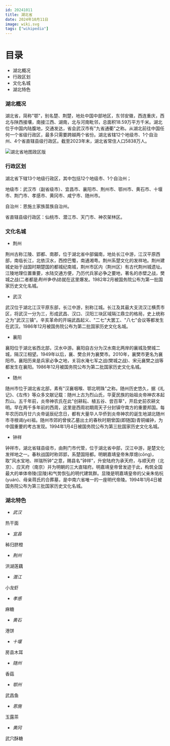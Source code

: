 ```yaml
---
id: 20241011
title: 湖北省
date: 2024年10月11日
image: wiki.svg
tags: ["wikipedia"]
---
```



# 目录

 - 湖北概况
 - 行政区划
 - 文化名城
 - 湖北特色


### 湖北概况

湖北省，简称"鄂"，别名楚、荆楚，地处中国中部地区，东邻安徽，西连重庆，西北与陕西接壤，南接江西、湖南，北与河南毗邻，总面积18.59万平方千米。湖北位于中国内陆腹地，交通发达，省会武汉市有"九省通衢"之称。从湖北前往中国任何一个省级行政区，最多只需要跨越两个省份。湖北省辖12个地级市、1个自治州、4个省直辖县级行政区。截至2023年末，湖北省常住人口5838万人。

![湖北省地图政区版](/20241011湖北省地图政区版.jpg)


### 行政区划

湖北省下辖13个地级行政区，其中包括12个地级市、1个自治州；

地级市：武汉市（副省级市）、宜昌市、襄阳市、荆州市、鄂州市、黄石市、十堰市、荆门市、孝感市、黄冈市、咸宁市、随州市。

自治州：恩施土家族苗族自治州。

省直辖县级行政区：仙桃市、潜江市、天门市、神农架林区。


### 文化名城

- 荆州

荆州古称江陵、郢都、南郡，位于湖北省中部偏南，地处长江中游，江汉平原西部，南临长江，北依汉水，西控巴蜀，南通湘粤。荆州系楚文化的发祥地。荆州建城史始于战国时期楚国的都城纪南城，荆州市区内（荆州区）有古代荆州城遗址。江陵地理位置重要，水陆交通方便，乃历代兵家必争之要地，著名的赤壁之战，樊城之战(二者都是*荆州争夺战*)就在这里爆发。1982年2月被国务院公布为第一批国家历史文化名城。

- 武汉

武汉位于湖北江汉平原东部，长江中游，别称江城。长江及其最大支流汉江横贯市区，将武汉一分为三，形成武昌、汉口、汉阳三块区域隔江鼎立的格局，史上统称之为"武汉三镇"。辛亥革命的开端武昌起义、"二七"大罢工、"八七"会议等都发生在武汉。1986年12月被国务院公布为第二批国家历史文化名城。

- 襄阳

襄阳位于湖北省西北部，汉水中游。襄阳自古分为汉水南北两岸的襄城及樊城二城，隔汉江相望。1949年以后，襄、樊合并为襄樊市。2010年，襄樊市更名为襄阳市。襄阳历来是兵家必争之地，关羽水淹七军之战(樊城之战)、宋元襄樊之战等都发生在襄阳。1986年12月被国务院公布为第二批国家历史文化名城。

- 随州

随州市位于湖北省北部，素有"汉襄咽喉、鄂北明珠"之称。随州历史悠久，据《礼记》、《左传》等众多文献记载：随州上古为烈山氏，华夏民族的始祖炎帝神农本起烈山。五千年前，炎帝神农氏在此"创耕耘、植五谷、尝百草"，开启史前农耕文明。早在两千多年前的西周，这里是西周初期周天子分封镇守南方的重要邦国。每年农历四月廿六炎帝诞辰纪念日，都有大量华人华侨到炎帝神农的诞生地湖北随州市寻根谒(yè)祖。随州市郊的曾侯乙墓出土的春秋时期曾国(即随国)青铜编钟，为中国重要的考古发现。1994年1月4日被国务院公布为第三批国家历史文化名城。

- 钟祥

钟祥市，湖北省辖县级市，由荆门市代管，位于湖北省中部，汉江中游，是楚文化发祥地之一。春秋战国时称郊郢，系楚国陪都。明朝嘉靖皇帝朱厚熜(cōng)，取"风水宝地、祥瑞所钟"之意，赐县名"钟祥"，升安陆府为承天府，与顺天府（北京）、应天府（南京）并为明朝的三大直辖府。明嘉靖皇帝曾发迹于此，构筑全国最大的单体帝陵(显陵)和气势恢弘的明代建筑群。显陵是明嘉靖皇帝的父亲朱佑杬(yuán)、母亲蒋氏的合葬墓，是中南六省唯一的一座明代帝陵。1994年1月4日被国务院公布为第三批国家历史文化名城。


### 湖北特色

- *武汉*

热干面

- *宜昌*

秭归脐橙

- *荆州*

洪湖莲藕

- *潜江*

小龙虾

- *孝感*

麻糖

- *黄石*

港饼

- *十堰*

房县木耳

- *随州*

香菇

- *鄂州*

武昌鱼

- *恩施*

玉露茶

- *黄冈*

武穴酥糖




